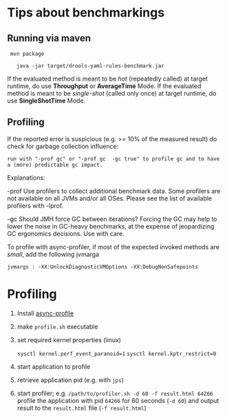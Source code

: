 Tips about benchmarkings
========================


Running via maven
-----------------

`  mvn package `

`   java -jar target/drools-yaml-rules-benchmark.jar`



If the evaluated method is meant to be _hot_ (repeatedly called) at target runtime, do use **Throughput** or **AverageTime** Mode.
If the evaluated method is meant to be _single-shot_ (called only once) at target runtime, do use **SingleShotTime** Mode.


Profiling
---------

If the reported error is suspicious (e.g. >= 10% of the measured result) do check for garbage collection influence:

    run with "-prof gc" or "-prof gc  -gc true" to profile gc and to have a (more) predictable gc impact.

Explanations:

-prof <profiler>            Use profilers to collect additional benchmark data.
Some profilers are not available on all JVMs and/or
all OSes. Please see the list of available profilers
with -lprof.

-gc <boolean>               Should JMH force GC between iterations? Forcing
the GC may help to lower the noise in GC-heavy benchmarks,
at the expense of jeopardizing GC ergonomics decisions.
Use with care.

To profile with async-profiler, if most of the expected invoked methods are _small_, add the following jvmarga

    jvmargs : -XX:UnlockDiagnosticVMOptions -XX:DebugNonSafepoints

Profiling
=========

1. Install [async-profile](https://github.com/jvm-profiling-tools/async-profiler)
2. make `profile.sh` executable
3. set required kernel properties (linux) 

    `sysctl kernel.perf_event_paranoid=1`
    `sysctl kernel.kptr_restrict=0`
4. start application to profile
5. retrieve application pid (e.g. with `jps`)
6. start profiler; e.g.
   `/path/to/profiler.sh -d 60 -f result.html 64266`
    profile the application with pid `64266` for 60 seconds (`-d 60`) and output result to the `result.html` file (`-f result.html`)